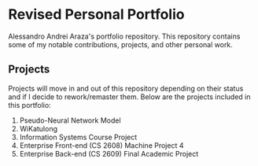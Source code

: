 # Revised Personal Portfolio

Alessandro Andrei Araza's portfolio repository. This repository contains some of my notable contributions, projects, and other personal work.

## Projects

Projects will move in and out of this repository depending on their status and if I decide to rework/remaster them. Below are the projects included in this portfolio:
1. Pseudo-Neural Network Model
1. WiKatulong
1. Information Systems Course Project
1. Enterprise Front-end (CS 2608) Machine Project 4
1. Enterprise Back-end (CS 2609) Final Academic Project
